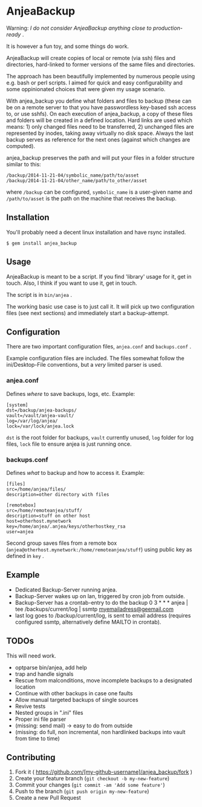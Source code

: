 # AnjeaBackup

Warning: *I do not consider AnjeaBackup anything close to production-ready* .

It is however a fun toy, and some things do work.

AnjeaBackup will create copies of local or remote (via ssh) files and directories, hard-linked to former versions of the same files and directories.

The approach has been beautifully implemented by numerous people using e.g. bash or perl scripts.
I aimed for quick and easy configurability and some oppinionated choices that were given my usage scenario.

With anjea_backup you define what folders and files to backup (these can be on a remote server to that you have passwordless key-based ssh access to, or use sshfs).  On each execution of anjea_backup, a copy of these files and folders will be created in a defined location.  Hard links are used which means: 1) only changed files need to be transferred, 2) unchanged files are represented by inodes, taking away virtually no disk space.  Always the last backup serves as reference for the next ones (against which changes are computed).

anjea_backup preserves the path and will put your files in a folder structure similar to this:

    /backup/2014-11-21-04/symbolic_name/path/to/asset
    /backup/2014-11-21-04/other_name/path/to_other/asset

where `/backup` can be configured, `symbolic_name` is a user-given name and `/path/to/asset` is the path on the machine that receives the backup.

## Installation

You'll probably need a decent linux installation and have rsync installed.

    $ gem install anjea_backup

## Usage

AnjeaBackup is meant to be a script.  If you find 'library' usage for it, get in touch.  Also, I think if you want to use it, get in touch.

The script is in `bin/anjea` .

The working basic use case is to just call it.  It will pick up two configuration files (see next sections) and immediately start a backup-attempt.

## Configuration

There are two important configuration files, `anjea.conf` and `backups.conf` .

Example configuration files are included.
The files somewhat follow the ini/Desktop-File conventions, but a *very* limited parser is used.

### anjea.conf

Defines *where* to save backups, logs, etc.  Example:

    [system]
    dst=/backup/anjea-backups/
    vault=/vault/anjea-vault/
    log=/var/log/anjea/
    lock=/var/lock/anjea.lock

`dst` is the root folder for backups, `vault` currently unused, `log` folder for log files, `lock` file to ensure anjea is just running once.

### backups.conf

Defines *what* to backup and how to access it.  Example:

    [files]
    src=/home/anjea/files/
    description=other directory with files
    
    [remotebox]
    src=/home/remoteanjea/stuff/
    description=stuff on other host
    host=otherhost.mynetwork
    key=/home/anjea/.anjea/keys/otherhostkey_rsa
    user=anjea

Second group saves files from a remote box (`anjea@otherhost.mynetwork:/home/remoteanjea/stuff`) using public key as defined in `key` .

## Example

* Dedicated Backup-Server running anjea.
* Backup-Server wakes up on lan, triggered by cron job from outside.
* Backup-Server has a crontab-entry to do the backup
    0 3 * * * anjea | tee /backups/current/log | ssmtp myemailadress@geemail.com 
* last log goes to /backup/current/log, is sent to email address (requires configured ssmtp, alternatively define MAILTO in crontab).

## TODOs

This will need work.

* optparse bin/anjea, add help
* trap and handle signals
* Rescue from malconditions, move incomplete backups to a designated location
* Continue with other backups in case one faults
* Allow manual targeted backups of single sources
* Revive tests
* Nested groups in ".ini" files
* Proper ini file parser
* (missing: send mail) -> easy to do from outside
* (missing: do full, non incremental, non hardlinked backups into vault from time to time)

## Contributing

1. Fork it ( https://github.com/[my-github-username]/anjea_backup/fork )
2. Create your feature branch (`git checkout -b my-new-feature`)
3. Commit your changes (`git commit -am 'Add some feature'`)
4. Push to the branch (`git push origin my-new-feature`)
5. Create a new Pull Request
